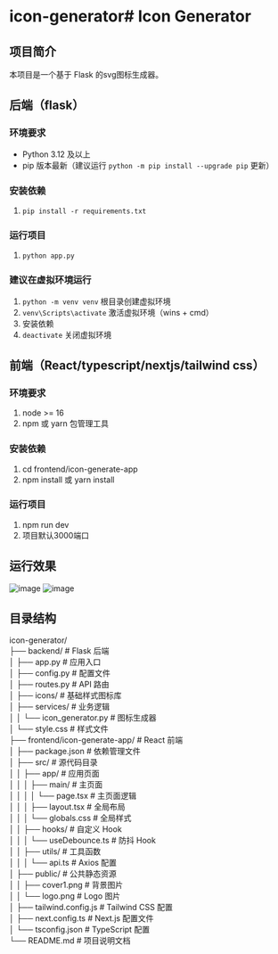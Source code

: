 # icon-generator# Icon Generator

## 项目简介
本项目是一个基于 Flask 的svg图标生成器。

## 后端（flask）
### 环境要求
- Python 3.12 及以上
- pip 版本最新（建议运行 `python -m pip install --upgrade pip` 更新）

### 安装依赖
1. `pip install -r requirements.txt`

### 运行项目
1. `python app.py`


### 建议在虚拟环境运行
1. `python -m venv venv` 根目录创建虚拟环境
2. `venv\Scripts\activate` 激活虚拟环境（wins + cmd）
3. 安装依赖
4. `deactivate` 关闭虚拟环境

## 前端（React/typescript/nextjs/tailwind css）
### 环境要求 
1. node >= 16
2. npm 或 yarn 包管理工具

### 安装依赖
1. cd frontend/icon-generate-app
2. npm install 或 yarn install

### 运行项目
1. npm run dev
2. 项目默认3000端口

## 运行效果
![image](https://pic1.imgdb.cn/item/67fb9fe288c538a9b5cdd8d0.jpg)
![image](https://pic1.imgdb.cn/item/67fba02e88c538a9b5cdda00.jpg)


## 目录结构
icon-generator/ <br/>
├── backend/ # Flask 后端 <br/>
│ ├── app.py # 应用入口 <br/>
│ ├── config.py # 配置文件 <br/>
│ ├── routes.py # API 路由 <br/>
│ ├── icons/ # 基础样式图标库 <br/>
│ ├── services/ # 业务逻辑 <br/>
│ │ └── icon_generator.py # 图标生成器 <br/>
│ └── style.css # 样式文件 <br/>
├── frontend/icon-generate-app/ # React 前端 <br/>
│ ├── package.json # 依赖管理文件 <br/>
│ ├── src/ # 源代码目录 <br/>
│ │ ├── app/ # 应用页面 <br/>
│ │ │ ├── main/ # 主页面 <br/>
│ │ │ │ └── page.tsx # 主页面逻辑 <br/>
│ │ │ ├── layout.tsx # 全局布局 <br/>
│ │ │ └── globals.css # 全局样式 <br/>
│ │ ├── hooks/ # 自定义 Hook <br/>
│ │ │ └── useDebounce.ts # 防抖 Hook <br/>
│ │ ├── utils/ # 工具函数 <br/>
│ │ │ └── api.ts # Axios 配置 <br/>
│ ├── public/ # 公共静态资源 <br/>
│ │ ├── cover1.png # 背景图片 <br/>
│ │ └── logo.png # Logo 图片 <br/>
│ ├── tailwind.config.js # Tailwind CSS 配置 <br/>
│ ├── next.config.ts # Next.js 配置文件 <br/>
│ └── tsconfig.json # TypeScript 配置 <br/>
└── README.md # 项目说明文档 <br/>